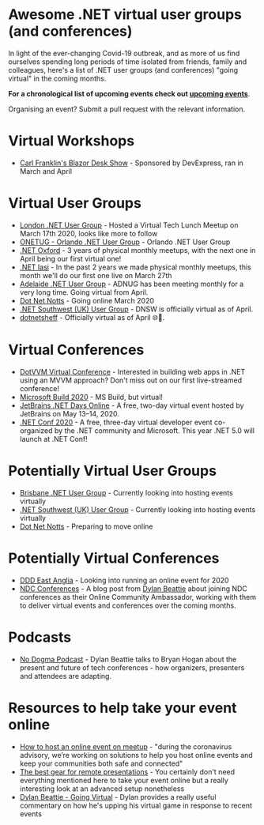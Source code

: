 # Awesome .NET virtual user groups (and conferences)

In light of the ever-changing Covid-19 outbreak, and as more of us find ourselves spending long periods of time isolated from friends, family and colleagues, here's a list of .NET user groups (and conferences) "going virtual" in the coming months.

**For a chronological list of upcoming events check out [upcoming events](Events.md)**.

Organising an event? Submit a pull request with the relevant information.

# Virtual Workshops

* [Carl Franklin's Blazor Desk Show](http://blazordeskshow.com/) - Sponsored by DevExpress, ran in March and April

# Virtual User Groups

* [London .NET User Group](https://www.meetup.com/London-NET-User-Group/) - Hosted a Virtual Tech Lunch Meetup on March 17th 2020, looks like more to follow
* [ONETUG - Orlando .NET User Group](https://www.meetup.com/onetug/) - Orlando .NET User Group
* [.NET Oxford](https://www.meetup.com/dotnetoxford/) - 3 years of physical monthly meetups, with the next one in April being our first virtual one!
* [.NET Iasi](https://www.meetup.com/DotNetIasi/) - In the past 2 years we made physical monthly meetups, this month we'll do our first one live on March 27th
* [Adelaide .NET User Group](https://www.meetup.com/Adelaide-dotNET/) - ADNUG has been meeting monthly for a very long time. Going virtual from April.
* [Dot Net Notts](https://dotnetnotts.co/) - Going online March 2020
* [.NET Southwest (UK) User Group](https://www.meetup.com/dotnetsouthwest/) - DNSW is officially virtual as of April.
* [dotnetsheff](https://www.meetup.com/dotnetsheff/) - Officially virtual as of April 🌐🎉.

# Virtual Conferences
* [DotVVM Virtual Conference](https://www.dotvvm.com/blog/71/Save-the-date-of-DotVVM-Virtual-Conference-April-29-30) - Interested in building web apps in .NET using an MVVM approach? Don't miss out on our first live-streamed conference! 
* [Microsoft Build 2020](https://www.microsoft.com/en-us/build?wt.mc_id=build_tw_oo_msdev_developer_home_covid-19) - MS Build, but virtual!
* [JetBrains .NET Days Online](https://pages.jetbrains.com/dotnet-days-2020/github) - A free, two-day virtual event hosted by JetBrains on May 13–14, 2020.
* [.NET Conf 2020](https://www.dotnetconf.net/) - A free, three-day virtual developer event co-organized by the .NET community and Microsoft. This year .NET 5.0 will launch at .NET Conf!

# Potentially Virtual User Groups

* [Brisbane .NET User Group](https://www.meetup.com/Brisbane-Net-User-Group/) - Currently looking into hosting events virtually  
* [.NET Southwest (UK) User Group](https://www.meetup.com/dotnetsouthwest/) - Currently looking into hosting events virtually
* [Dot Net Notts](https://dotnetnotts.co/) - Preparing to move online

# Potentially Virtual Conferences  

* [DDD East Anglia](https://www.dddeastanglia.com) - Looking into running an online event for 2020
* [NDC Conferences](https://dylanbeattie.net/2020/03/18/ndc-online-community-ambassador.html) - A blog post from [Dylan Beattie](https://twitter.com/dylanbeattie) about joining NDC conferences as their Online Community Ambassador, working with them to deliver virtual events and conferences over the coming months.

# Podcasts

* [No Dogma Podcast](https://nodogmapodcast.bryanhogan.net/143-dylan-beattie-tech-conferences-in-a-time-of-coronavirus/) - Dylan Beattie talks to Bryan Hogan about the present and future of tech conferences - how organizers, presenters and attendees are adapting.

# Resources to help take your event online

* [How to host an online event on meetup](https://www.meetup.com/blog/how-to-host-an-online-event-on-meetup/) - "during the coronavirus advisory, we’re working on solutions to help you host online events and keep your communities both safe and connected"
* [The best gear for remote presentations](https://www.youtube.com/watch?v=yNzU-TPdxR4) - You certainly don't need everything mentioned here to take your event online but a really interesting look at an advanced setup nonetheless
* [Dylan Beattie - Going Virtual](https://dylanbeattie.net/2020/03/19/going-virtual-part-2.html) - Dylan provides a really useful commentary on how he's upping his virtual game in response to recent events
